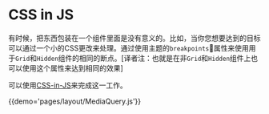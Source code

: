 # CSS in JS

有时候，把东西包装在一个组件里面是没有意义的。比如，当你您想要达到的目标可以通过一个小的CSS更改来处理。通过使用主题的`breakpoints`属性来使用用于`Grid`和`Hidden`组件的相同的断点。[译者注：也就是在非`Grid`和`Hidden`组件上也可以使用这个属性来达到相同的效果]

可以使用[CSS-in-JS](/customization/css-in-js)来完成这一工作。

{{demo='pages/layout/MediaQuery.js'}}
